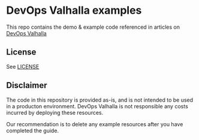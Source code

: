 # DevOps Valhalla examples

This repo contains the demo & example code referenced in articles on [DevOps Valhalla](https://devopsvalhalla.com)

## License

See [LICENSE](/LICENSE)

## Disclaimer

The code in this repository is provided as-is, and is not intended to be used in a producton environment. DevOps Valhalla is not responsible any costs incurred by deploying these resources.

Our recommendation is to delete any example resources after you have completed the guide.
